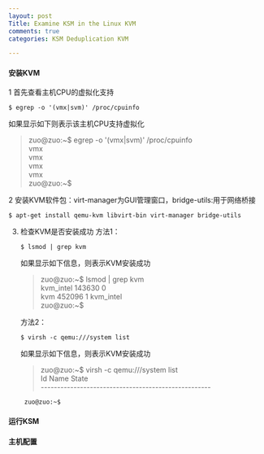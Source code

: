 ```yaml
---
layout: post
Title: Examine KSM in the Linux KVM
comments: true
categories: KSM Deduplication KVM

---
```


#### 安装KVM
1 首先查看主机CPU的虚拟化支持
        
`$ egrep -o '(vmx|svm)' /proc/cpuinfo`

如果显示如下则表示该主机CPU支持虚拟化

> zuo@zuo:~$ egrep -o '(vmx|svm)' /proc/cpuinfo   
vmx   
vmx   
vmx   
vmx   
zuo@zuo:~$   

2 安装KVM软件包：virt-manager为GUI管理窗口，bridge-utils:用于网络桥接

`$ apt-get install qemu-kvm libvirt-bin virt-manager bridge-utils`

3. 检查KVM是否安装成功
    方法1：
    
    `$ lsmod | grep kvm`
    
    如果显示如下信息，则表示KVM安装成功
    
    > zuo@zuo:~$ lsmod | grep kvm   
      kvm_intel             143630  0    
      kvm                   452096  1 kvm_intel   
      zuo@zuo:~$    
    
    方法2：
    
    `$ virsh -c qemu:///system list`
    
    如果显示如下信息，则表示KVM安装成功
    
    > zuo@zuo:~$ virsh -c qemu:///system list   
        Id    Name                           State   
        ----------------------------------------------------   
            
        zuo@zuo:~$    

    

#### 运行KSM


#### 主机配置
